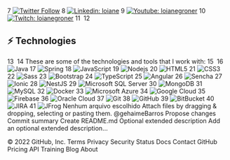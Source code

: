 
7
[![Twitter Follow](https://img.shields.io/twitter/follow/loiane?style=social)](https://twitter.com/loiane)
8
[![Linkedin: loiane](https://img.shields.io/badge/-Linkedin-blue?style=flat-square&logo=Linkedin&logoColor=white&link=https://www.linkedin.com/in/loiane/)](https://www.linkedin.com/in/loiane/)
9
[![Youtube: loianegroner](https://img.shields.io/badge/-Youtube-red?style=flat-square&logo=Youtube&logoColor=white&link=http://youtube.com/loianegroner)](http://youtube.com/loianegroner)
10
[![Twitch: loianegroner](https://img.shields.io/badge/-Twitch-blueviolet?style=flat-square&logo=Twitch&logoColor=white&link=https://www.twitch.tv/loiane)](https://www.twitch.tv/loiane)
11
​
12
## ⚡ Technologies
13
​
14
These are some of the technologies and tools that I work with:
15
​
16
![Java](https://img.shields.io/badge/-Java-007396?style=flat-square&logo=java)
17
![Spring](https://img.shields.io/badge/-Spring-6DB33F?style=flat-square&logo=spring&logoColor=white)
18
![JavaScript](https://img.shields.io/badge/-JavaScript-black?style=flat-square&logo=javascript)
19
![Nodejs](https://img.shields.io/badge/-Nodejs-339933?style=flat-square&logo=Node.js&logoColor=white)
20
![HTML5](https://img.shields.io/badge/-HTML5-E34F26?style=flat-square&logo=html5&logoColor=white)
21
![CSS3](https://img.shields.io/badge/-CSS3-1572B6?style=flat-square&logo=css3)
22
![Sass](https://img.shields.io/badge/-Sass-CC6699?style=flat-square&logo=sass&logoColor=white)
23
![Bootstrap](https://img.shields.io/badge/-Bootstrap-563D7C?style=flat-square&logo=bootstrap)
24
![TypeScript](https://img.shields.io/badge/-TypeScript-007ACC?style=flat-square&logo=typescript)
25
![Angular](https://img.shields.io/badge/-Angular-DD0031?style=flat-square&logo=angular)
26
![Sencha](https://img.shields.io/badge/-Sencha-86BC40?style=flat-square&logo=sencha&logoColor=white)
27
![Ionic](https://img.shields.io/badge/-Ionic-3880FF?style=flat-square&logo=ionic&logoColor=white)
28
![NestJS](https://img.shields.io/badge/-NestJS-E0234E?style=flat-square&logo=nestjs&logoColor=white)
29
![Microsoft SQL Server](https://img.shields.io/badge/-SQL%20Server-CC2927?style=flat-square&logo=microsoft-sql-server&logoColor=white)
30
![MongoDB](https://img.shields.io/badge/-MongoDB-black?style=flat-square&logo=mongodb)
31
![MySQL](https://img.shields.io/badge/-MySQL-4479A1?style=flat-square&logo=mysql&logoColor=white)
32
![Docker](https://img.shields.io/badge/-Docker-2496ED?style=flat-square&logo=docker&logoColor=white)
33
![Microsoft Azure](https://img.shields.io/badge/Microsoft%20Azure-0089D6?style=flat-square&logo=microsoft-azure&logoColor=white)
34
![Google Cloud](https://img.shields.io/badge/Google%20Cloud-4285F4?style=flat-square&logo=google-cloud&logoColor=white)
35
![Firebase](https://img.shields.io/badge/Firebase-FFCA28?style=flat-square&logo=firebase&logoColor=white)
36
![Oracle Cloud](https://img.shields.io/badge/Oracle%20Cloud-F80000?style=flat-square&logo=oracle&logoColor=white)
37
![Git](https://img.shields.io/badge/-Git-black?style=flat-square&logo=git)
38
![GitHub](https://img.shields.io/badge/-GitHub-181717?style=flat-square&logo=github)
39
![BitBucket](https://img.shields.io/badge/-BitBucket-darkblue?style=flat-square&logo=bitbucket)
40
![JIRA](https://img.shields.io/badge/-JIRA-0052CC?style=flat-square&logo=jira)
41
![JFrog](https://img.shields.io/badge/-JFrog-41BF47?style=flat-square&logo=jfrog&logoColor=white)
Nenhum arquivo escolhido
Attach files by dragging & dropping, selecting or pasting them.
@gehaimeBarros
Propose changes
Commit summary
Create README.md
Optional extended description
Add an optional extended description…
 
© 2022 GitHub, Inc.
Terms
Privacy
Security
Status
Docs
Contact GitHub
Pricing
API
Training
Blog
About
